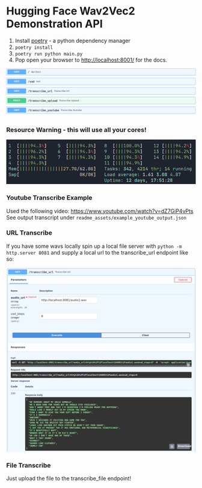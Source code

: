 # Hugging Face Wav2Vec2 Demonstration API

1. Install [poetry](https://python-poetry.org/docs/) - a python dependency manager
2. `poetry install`
3. `poetry run python main.py`
4. Pop open your browser to [http://localhost:8001/](http://localhost:8001/) for the docs.

![Swagger API Documentation Screenshot](readme_assets/swagger_screenshot.png)

### Resource Warning - this will use all your cores!
![](readme_assets/cpu_usage_example.png)

### Youtube Transcribe Example
Used the following video: https://www.youtube.com/watch?v=dZ7GiP4vPts
See output transcript under `readme_assets/example_youtube_output.json`

### URL Transcribe
If you have some wavs locally spin up a local file server with `python -m http.server 8081` and supply a local url to the transcribe_url endpoint like so:

![Swagger API Documentation Screenshot](readme_assets/swagger_screenshot_2.png)

### File Transcribe
Just upload the file to the transcribe_file endpoint!


